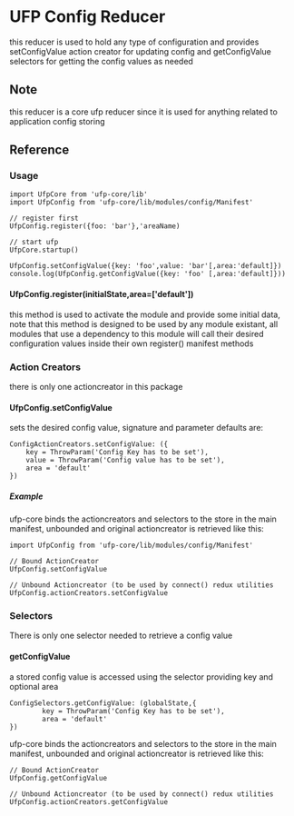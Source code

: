 # UFP Config Reducer

this reducer is used to hold any type of configuration and provides setConfigValue action creator for updating config and getConfigValue selectors for getting the config values as needed


## Note

this reducer is a core ufp reducer since it is used for anything related to application config storing

## Reference

### Usage
      
    import UfpCore from 'ufp-core/lib' 
    import UfpConfig from 'ufp-core/lib/modules/config/Manifest'  
       
    // register first
    UfpConfig.register({foo: 'bar'},'areaName)   
          
    // start ufp
    UfpCore.startup() 
    
    UfpConfig.setConfigValue({key: 'foo',value: 'bar'[,area:'default]})
    console.log(UfpConfig.getConfigValue({key: 'foo' [,area:'default]}))

       
#### UfpConfig.register(initialState,area=['default']) 

this method is used to activate the module and provide some initial data,
note that this method is designed to be used by any module existant, all
modules that use a dependency to this module will call their desired configuration
values inside their own register() manifest methods

### Action Creators

there is only one actioncreator in this package

#### UfpConfig.setConfigValue 

sets the desired config value, signature and parameter defaults are:

    ConfigActionCreators.setConfigValue: ({
        key = ThrowParam('Config Key has to be set'),
        value = ThrowParam('Config value has to be set'),
        area = 'default'
    }) 
     
##### Example
 
ufp-core binds the actioncreators and selectors to the store in the main manifest,
unbounded and original actioncreator is retrieved like this:
    
    import UfpConfig from 'ufp-core/lib/modules/config/Manifest'
      
    // Bound ActionCreator
    UfpConfig.setConfigValue
     
    // Unbound Actioncreator (to be used by connect() redux utilities
    UfpConfig.actionCreators.setConfigValue
   
    

               
### Selectors

There is only one selector needed to retrieve a config value

#### getConfigValue 

a stored config value is accessed using the selector providing key and optional area 

    ConfigSelectors.getConfigValue: (globalState,{
            key = ThrowParam('Config Key has to be set'),
            area = 'default'
    })
 

ufp-core binds the actioncreators and selectors to the store in the main manifest,
unbounded and original actioncreator is retrieved like this:
     
    // Bound ActionCreator
    UfpConfig.getConfigValue
     
    // Unbound Actioncreator (to be used by connect() redux utilities
    UfpConfig.actionCreators.getConfigValue
   



